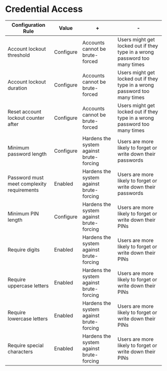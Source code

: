#  Credential Access

| **Configuration Rule**                | **Value** | **+**                               | **-**                                                                 |
|--------------------------------------------|----------------|------------------------------------------|----------------------------------------------------------------------------|
| Account lockout threshold                  | Configure      | Accounts cannot be brute-forced          | Users might get locked out if they type in a wrong password too many times |
| Account lockout duration                   | Configure      | Accounts cannot be brute-forced          | Users might get locked out if they type in a wrong password too many times |
| Reset account lockout counter after        | Configure      | Accounts cannot be brute-forced          | Users might get locked out if they type in a wrong password too many times |
| Minimum password length                    | Configure      | Hardens the system against brute-forcing | Users are more likely to forget or write down their passwords              |
| Password must meet complexity requirements | Enabled        | Hardens the system against brute-forcing | Users are more likely to forget or write down their passwords              |
| Minimum PIN length                         | Configure      | Hardens the system against brute-forcing | Users are more likely to forget or write down their PINs       |
| Require digits                             | Enabled        | Hardens the system against brute-forcing | Users are more likely to forget or write down their PINs       |
| Require uppercase letters                  | Enabled        | Hardens the system against brute-forcing | Users are more likely to forget or write down their PINs       |
| Require lowercase letters                  | Enabled        | Hardens the system against brute-forcing | Users are more likely to forget or write down their PINs       |
| Require special characters                 | Enabled        | Hardens the system against brute-forcing | Users are more likely to forget or write down their PINs       |
